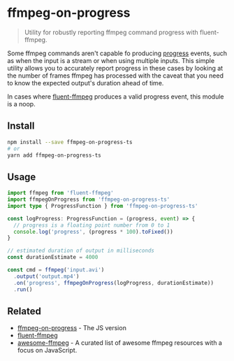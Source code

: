 # ffmpeg-on-progress

> Utility for robustly reporting ffmpeg command progress with fluent-ffmpeg.

Some ffmpeg commands aren't capable fo producing [progress](https://github.com/fluent-ffmpeg/node-fluent-ffmpeg#progress-transcoding-progress-information) events, such as when the input is a stream or when using multiple inputs. This simple utility allows you to accurately report progress in these cases by looking at the number of frames ffmpeg has processed with the caveat that you need to know the expected output's duration ahead of time.

In cases where [fluent-ffmpeg](https://github.com/fluent-ffmpeg/node-fluent-ffmpeg) produces a valid progress event, this module is a noop.

## Install

```bash
npm install --save ffmpeg-on-progress-ts
# or
yarn add ffmpeg-on-progress-ts
```

## Usage

```ts
import ffmpeg from 'fluent-ffmpeg'
import ffmpegOnProgress from 'ffmpeg-on-progress-ts'
import type { ProgressFunction } from 'ffmpeg-on-progress-ts'

const logProgress: ProgressFunction = (progress, event) => {
  // progress is a floating point number from 0 to 1
  console.log('progress', (progress * 100).toFixed())
}

// estimated duration of output in milliseconds
const durationEstimate = 4000

const cmd = ffmpeg('input.avi')
  .output('output.mp4')
  .on('progress', ffmpegOnProgress(logProgress, durationEstimate))
  .run()
```

## Related

- [ffmpeg-on-progress](https://github.com/transitive-bullshit/ffmpeg-on-progress) - The JS version
- [fluent-ffmpeg](https://github.com/fluent-ffmpeg/node-fluent-ffmpeg)
- [awesome-ffmpeg](https://github.com/transitive-bullshit/awesome-ffmpeg) - A curated list of awesome ffmpeg resources with a focus on JavaScript.
